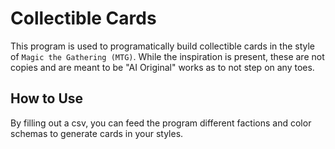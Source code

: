 # Collectible Cards

This program is used to programatically build collectible cards in the style of `Magic the Gathering (MTG)`. While the inspiration is present, these are not copies and are meant to be "AI Original" works as to not step on any toes.

## How to Use

By filling out a csv, you can feed the program different factions and color schemas to generate cards in your styles.

